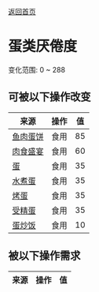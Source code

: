 [返回首页](index.md)  
# 蛋类<nobr>厌倦度</nobr>  
变化范围: 0 ~ 288  
## 可被以下操作改变  
来源  |  操作  |  值  
----  |  ----  |  ----  
[鱼肉蛋饼](FishOmelette.md)  |  食用  |  85  
[肉食盛宴](HeartyFeast.md)  |  食用  |  60  
[蛋](Egg.md)  |  食用  |  35  
[水煮蛋](EggBoiled.md)  |  食用  |  35  
[烤蛋](EggCooked.md)  |  食用  |  35  
[受精蛋](EggPartridgeFertilized.md)  |  食用  |  35  
[蛋炒饭](EggFriedRice.md)  |  食用  |  10  
## 被以下操作需求  
来源  |  操作  |  值  
----  |  ----  |  ----  
